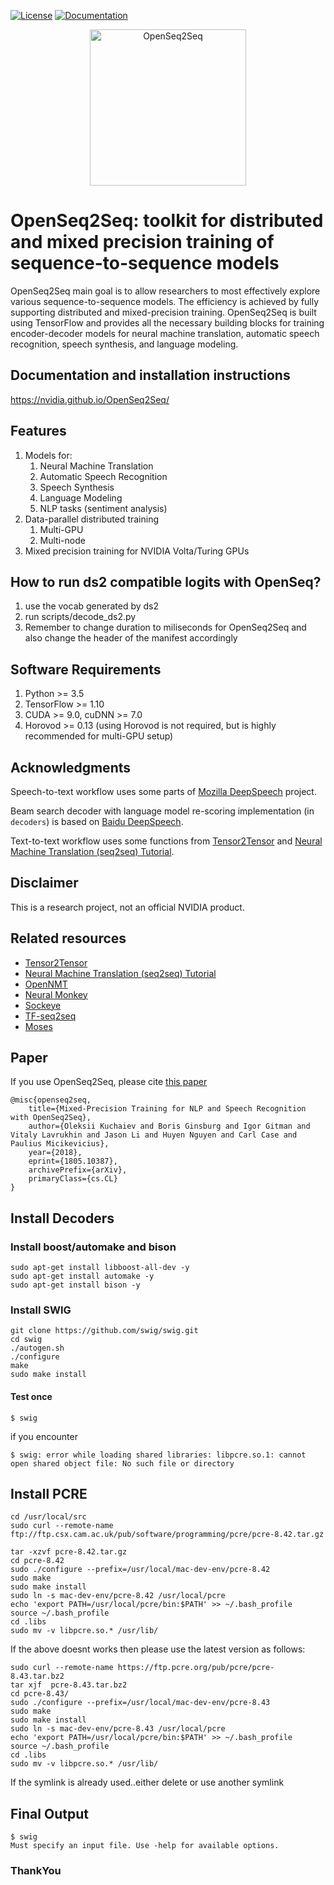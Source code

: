 [![License](https://img.shields.io/badge/License-Apache%202.0-brightgreen.svg)](https://opensource.org/licenses/Apache-2.0)
[![Documentation](https://img.shields.io/badge/documentation-github.io-blue.svg)](https://nvidia.github.io/OpenSeq2Seq/html/index.html)
<div align="center">
  <img src="./docs/logo-shadow.png" alt="OpenSeq2Seq" width="250px">
  <br>
</div>

# OpenSeq2Seq: toolkit for distributed and mixed precision training of sequence-to-sequence models

OpenSeq2Seq main goal is to allow researchers to most effectively explore various
sequence-to-sequence models. The efficiency is achieved by fully supporting
distributed and mixed-precision training.
OpenSeq2Seq is built using TensorFlow and provides all the necessary
building blocks for training encoder-decoder models for neural machine translation, automatic speech recognition, speech synthesis, and language modeling.

## Documentation and installation instructions 
https://nvidia.github.io/OpenSeq2Seq/

## Features
1. Models for:
   1. Neural Machine Translation
   2. Automatic Speech Recognition
   3. Speech Synthesis
   4. Language Modeling
   5. NLP tasks (sentiment analysis)
2. Data-parallel distributed training
   1. Multi-GPU
   2. Multi-node
3. Mixed precision training for NVIDIA Volta/Turing GPUs

## How to run ds2 compatible logits with OpenSeq?
1. use the vocab generated by ds2
2. run scripts/decode_ds2.py
3. Remember to change duration to miliseconds for OpenSeq2Seq and also change the header of the manifest accordingly
## Software Requirements
1. Python >= 3.5
2. TensorFlow >= 1.10
3. CUDA >= 9.0, cuDNN >= 7.0 
4. Horovod >= 0.13 (using Horovod is not required, but is highly recommended for multi-GPU setup)

## Acknowledgments
Speech-to-text workflow uses some parts of [Mozilla DeepSpeech](https://github.com/Mozilla/DeepSpeech) project.

Beam search decoder with language model re-scoring implementation (in `decoders`) is based on [Baidu DeepSpeech](https://github.com/PaddlePaddle/DeepSpeech).

Text-to-text workflow uses some functions from [Tensor2Tensor](https://github.com/tensorflow/tensor2tensor) and [Neural Machine Translation (seq2seq) Tutorial](https://github.com/tensorflow/nmt).

## Disclaimer
This is a research project, not an official NVIDIA product.

## Related resources
* [Tensor2Tensor](https://github.com/tensorflow/tensor2tensor)
* [Neural Machine Translation (seq2seq) Tutorial](https://github.com/tensorflow/nmt)
* [OpenNMT](http://opennmt.net/)
* [Neural Monkey](https://github.com/ufal/neuralmonkey)
* [Sockeye](https://github.com/awslabs/sockeye)
* [TF-seq2seq](https://github.com/google/seq2seq)
* [Moses](http://www.statmt.org/moses/)

## Paper
If you use OpenSeq2Seq, please cite [this paper](https://arxiv.org/abs/1805.10387)
```
@misc{openseq2seq,
    title={Mixed-Precision Training for NLP and Speech Recognition with OpenSeq2Seq},
    author={Oleksii Kuchaiev and Boris Ginsburg and Igor Gitman and Vitaly Lavrukhin and Jason Li and Huyen Nguyen and Carl Case and Paulius Micikevicius},
    year={2018},
    eprint={1805.10387},
    archivePrefix={arXiv},
    primaryClass={cs.CL}
}
```

## Install Decoders

### Install boost/automake and bison
```
sudo apt-get install libboost-all-dev -y
sudo apt-get install automake -y
sudo apt-get install bison -y
```

### Install SWIG
 ```
 git clone https://github.com/swig/swig.git
cd swig
./autogen.sh
./configure
make
sudo make install
 ```
 #### Test once
 ```
 $ swig
 ```
 if you encounter 
```
$ swig: error while loading shared libraries: libpcre.so.1: cannot open shared object file: No such file or directory
```
## Install PCRE
```
cd /usr/local/src
sudo curl --remote-name ftp://ftp.csx.cam.ac.uk/pub/software/programming/pcre/pcre-8.42.tar.gz

tar -xzvf pcre-8.42.tar.gz
cd pcre-8.42
sudo ./configure --prefix=/usr/local/mac-dev-env/pcre-8.42
sudo make
sudo make install 
sudo ln -s mac-dev-env/pcre-8.42 /usr/local/pcre
echo 'export PATH=/usr/local/pcre/bin:$PATH' >> ~/.bash_profile
source ~/.bash_profile
cd .libs
sudo mv -v libpcre.so.* /usr/lib/
```
If the above doesnt works then please use the latest version as follows:

```
sudo curl --remote-name https://ftp.pcre.org/pub/pcre/pcre-8.43.tar.bz2
tar xjf  pcre-8.43.tar.bz2 
cd pcre-8.43/
sudo ./configure --prefix=/usr/local/mac-dev-env/pcre-8.43
sudo make
sudo make install 
sudo ln -s mac-dev-env/pcre-8.43 /usr/local/pcre
echo 'export PATH=/usr/local/pcre/bin:$PATH' >> ~/.bash_profile
source ~/.bash_profile
cd .libs
sudo mv -v libpcre.so.* /usr/lib/
```

If the symlink is already used..either delete or use another symlink
## Final Output

```
$ swig
Must specify an input file. Use -help for available options.
```

### ThankYou
